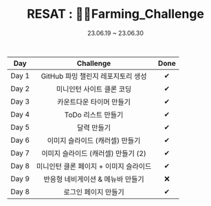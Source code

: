 <div align="center">
  
# RESAT : 👩‍🌾Farming_Challenge

23.06.19 ~ 23.06.30

<br/> 

|Day|Challenge|Done|
|:---:|:---:|:---:|
|Day 1|GitHub 파밍 챌린지 레포지토리 생성|✔|
|Day 2|미니인턴 사이트 클론 코딩|✔|
|Day 3|카운트다운 타이머 만들기|✔|
|Day 4|ToDo 리스트 만들기|✔|
|Day 5|달력 만들기|✔|
|Day 6|이미지 슬라이드 (캐러셀) 만들기|✔|
|Day 7|이미지 슬라이드 (캐러셀) 만들기 (2)|✔|
|Day 8|미니인턴 클론 페이지 + 이미지 슬라이드|✔|
|Day 9|반응형 네비게이션 & 메뉴바 만들기|❌|
|Day 8|로그인 페이지 만들기|✔|

</div>
